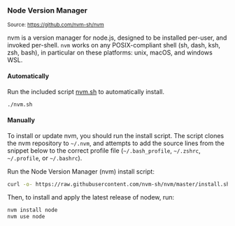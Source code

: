 ### Node Version Manager

<small>Source: https://github.com/nvm-sh/nvm</small>

nvm is a version manager for node.js, designed to be installed per-user, and invoked per-shell. `nvm` works on any POSIX-compliant shell (sh, dash, ksh, zsh, bash), in particular on these platforms: unix, macOS, and windows WSL.

#### **Automatically**

Run the included script [nvm.sh](nvm.sh) to automatically install.

```bash
./nvm.sh
```

#### **Manually**

To install or update nvm, you should run the install script. The script clones the nvm repository to `~/.nvm`, and attempts to add the source lines from the snippet below to the correct profile file (`~/.bash_profile`, `~/.zshrc`, `~/.profile`, or `~/.bashrc`).

Run the Node Version Manager (nvm) install script:

```bash
curl -o- https://raw.githubusercontent.com/nvm-sh/nvm/master/install.sh | bash
```

Then, to install and apply the latest release of nodew, run:

```bash
nvm install node
nvm use node
```
